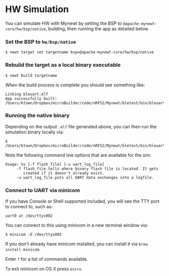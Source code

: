 # HW Simulation

You can simulate HW with Mynewt by setting the BSP to
`@apache-mynewt-core/hw/bsp/native`, building, then running the app as detailed
below.

### Set the BSP to `hw/bsp/native`

```
$ newt target set targetname bsp=@apache-mynewt-core/hw/bsp/native
```

### Rebuild the target as a local binary executable

```
$ newt build targetname
```

When the build process is complete you should see something like:

```
Linking bleuart.elf
App successfully built: /Users/ktown/Dropbox/microBuilder/code/nRF52/Mynewt/bletest/bin/bleuart/apps/bleuart/bleuart.elf
```

### Running the native binary

Depending on the output `.elf` file generated above, you can then run the simulation binary locally via:

```
$ /Users/ktown/Dropbox/microBuilder/code/nRF52/Mynewt/bletest/bin/bleuart/apps/bleuart/bleuart.elf
```

Note the following command line options that are available for the sim:

```
Usage: %s [-f flash_file] [-u uart_log_file]
     -f flash_file tells where binary flash file is located. It gets
        created if it doesn't already exist.
     -u uart_log_file puts all UART data exchanges into a logfile.
```

### Connect to UART via minicom

If you have Console or Shell supported included, you will see the TTY port to connect to, such as:

```
uart0 at /dev/ttys002
```

You can connect to this using minicom in a new terminal window via:

```
$ minicom -D /dev/ttys002
```

If you don't already have minicom installed, you can install it via `brew install minicom`.

Enter `?` for a list of commands available.

To exit minicom on OS X press `esc+x`.
